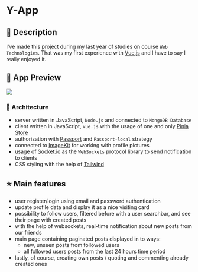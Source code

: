 # Y-App

## :notebook: Description

I've made this project during my last year of studies on course `Web Technologies`. That was my first experience with [Vue.js](https://vuejs.org/) and I have to say I really enjoyed it.

## 🔭 App Preview
![](https://github.com/Jklimczewski/y-app/blob/main/AppPreview.gif)

### 🧰 Architecture

- server written in JavaScript, `Node.js` and connected to `MongoDB Database`
- client written in JavaScript, `Vue.js` with the usage of one and only [Pinia Store](https://pinia.vuejs.org/)
- authorization with [Passport](https://www.passportjs.org/) and `Passport-local` strategy
- connected to [ImageKit](https://imagekit.io/) for working with profile pictures
- usage of [Socket.io](https://socket.io/) as the `WebSockets` protocol library to send notification to clients
- CSS styling with the help of [Tailwind](https://tailwindcss.com/)

## :star: Main features

- user register/login using email and password authentication
- update profile data and display it as a nice visiting card
- possibility to follow users, filtered before with a user searchbar, and see their page with created posts
- with the help of websockets, real-time notification about new posts from our friends
- main page containing paginated posts displayed in to ways:
  - new, unseen posts from followed users
  - all followed users posts from the last 24 hours time period
- lastly, of course, creating own posts / quoting and commenting already created ones
